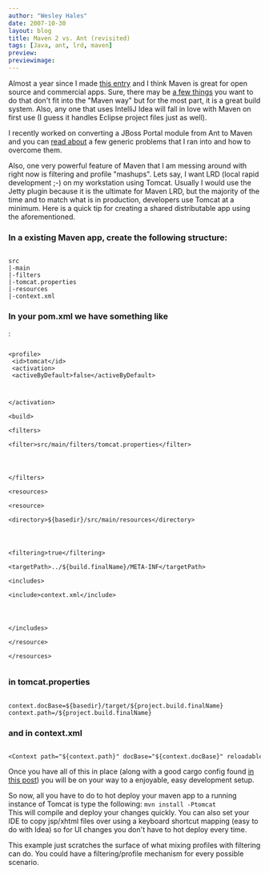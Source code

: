 ```yaml
---
author: "Wesley Hales"
date: 2007-10-30
layout: blog
title: Maven 2 vs. Ant (revisited)
tags: [Java, ant, lrd, maven]
preview:
previewimage:
---
```


<p>Almost a year since I made <a href="http://www.jroller.com/wesleyhales/entry/maven_2_vs_ant_which">this entry</a> and I think Maven is great for open source and commercial apps. Sure, there may be <a href="http://blog.thomas.heute.name/2007/10/ant-vs-maven-round-2.html">a few things</a> you want to do that don't fit into the "Maven way" but for the most part, it is a great build system. 
Also, any one that uses IntelliJ Idea will fall in love with Maven on first use (I guess it handles Eclipse project files just as well).</p> 
</p> 
<p>I recently worked on converting a JBoss Portal module from Ant to Maven and you can <a href="http://jbossportal.blogspot.com/search/label/maven">read about</a> a few generic problems that I ran into and how to overcome them. 
</p> 
<p>Also, one very powerful feature of Maven that I am messing around with right now is filtering and profile "mashups".
Lets say, I want LRD (local rapid development ;-) on my workstation using Tomcat. Usually I would use the Jetty plugin because it is the ultimate for Maven LRD, but the majority of the time and to match what is in production, developers use Tomcat at a minimum. Here is a quick tip for creating a shared distributable app using the aforementioned. 
</p> 
<p><h3>In a existing Maven app, create the following structure:</h3> 
<code><pre> 
src 
|-main 
|-filters 
|-tomcat.properties 
|-resources 
|-context.xml 
</pre></code> 
</p> 
<p><h3>In your pom.xml we have something like</h3>: 
<code><pre> 
<a name="l1"><span class="s0">&lt;</span><span class="s1">profile</span><span class="s0">&gt;</span><span class="s2"> 
<a name="l2"> </span><span class="s0">&lt;</span><span class="s1">id</span><span class="s0">&gt;</span><span class="s3">tomcat</span><span class="s0">&lt;/</span><span class="s1">id</span><span class="s0">&gt;</span><span class="s2"> 
<a name="l3"> </span><span class="s0">&lt;</span><span class="s1">activation</span><span class="s0">&gt;</span><span class="s2"> 
<a name="l4"> </span><span class="s0">&lt;</span><span class="s1">activeByDefault</span><span class="s0">&gt;</span><span class="s3">false</span><span class="s0">&lt;/</span><span class="s1">activeByDefault</span><span class="s0">&gt;</span><span class="s2"> 

<a name="l5"> </span><span class="s0">&lt;/</span><span class="s1">activation</span><span class="s0">&gt;</span><span class="s2"> 
<a name="l6"> 
<a name="l7"> </span><span class="s0">&lt;</span><span class="s1">build</span><span class="s0">&gt;</span><span class="s2"> 
<a name="l8"> 
<a name="l9"> </span><span class="s0">&lt;</span><span class="s1">filters</span><span class="s0">&gt;</span><span class="s2"> 
<a name="l10"> </span><span class="s0">&lt;</span><span class="s1">filter</span><span class="s0">&gt;</span><span class="s3">src/main/filters/tomcat.properties</span><span class="s0">&lt;/</span><span class="s1">filter</span><span class="s0">&gt;</span><span class="s2"> 

<a name="l11"> </span><span class="s0">&lt;/</span><span class="s1">filters</span><span class="s0">&gt;</span><span class="s2"> 
<a name="l12"> 
<a name="l13"> </span><span class="s0">&lt;</span><span class="s1">resources</span><span class="s0">&gt;</span><span class="s2"> 
<a name="l14"> </span><span class="s0">&lt;</span><span class="s1">resource</span><span class="s0">&gt;</span><span class="s2"> 
<a name="l15"> </span><span class="s0">&lt;</span><span class="s1">directory</span><span class="s0">&gt;</span><span class="s3">${basedir}/src/main/resources</span><span class="s0">&lt;/</span><span class="s1">directory</span><span class="s0">&gt;</span><span class="s2"> 

<a name="l16"> </span><span class="s0">&lt;</span><span class="s1">filtering</span><span class="s0">&gt;</span><span class="s3">true</span><span class="s0">&lt;/</span><span class="s1">filtering</span><span class="s0">&gt;</span><span class="s2"> 
<a name="l17"> </span><span class="s0">&lt;</span><span class="s1">targetPath</span><span class="s0">&gt;</span><span class="s3">../${build.finalName}/META-INF</span><span class="s0">&lt;/</span><span class="s1">targetPath</span><span class="s0">&gt;</span><span class="s2"> 
<a name="l18"> </span><span class="s0">&lt;</span><span class="s1">includes</span><span class="s0">&gt;</span><span class="s2"> 
<a name="l19"> </span><span class="s0">&lt;</span><span class="s1">include</span><span class="s0">&gt;</span><span class="s3">context.xml</span><span class="s0">&lt;/</span><span class="s1">include</span><span class="s0">&gt;</span><span class="s2"> 

<a name="l20"> </span><span class="s0">&lt;/</span><span class="s1">includes</span><span class="s0">&gt;</span><span class="s2"> 
<a name="l21"> </span><span class="s0">&lt;/</span><span class="s1">resource</span><span class="s0">&gt;</span><span class="s2"> 
<a name="l22"> </span><span class="s0">&lt;/</span><span class="s1">resources</span><span class="s0">&gt;</span></a> 
</pre></code> 
</p> 
<p><h3>in tomcat.properties</h3> 
<code><pre> 
context.docBase=${basedir}/target/${project.build.finalName} 
context.path=/${project.build.finalName} 
</pre></code> 
</p> 
<p><h3>and in context.xml</h3> 
<code><pre> 
&lt;Context path="${context.path}" docBase="${context.docBase}" reloadable="true"/&gt; 
</pre></code> 
</p> 
<p>Once you have all of this in place (along with a good cargo config found <a href="http://www.jroller.com/wesleyhales/entry/running_seam_2_0_on">in this post</a>) you will be on your way to a enjoyable, easy development setup.</p> 
<p> 
<p> 
So now, all you have to do to hot deploy your maven app to a running instance of Tomcat is type the following: 
<code>mvn install -Ptomcat</code><br/> 
This will compile and deploy your changes quickly. You can also set your IDE to copy jsp/xhtml files over using a keyboard shortcut mapping (easy to do with Idea) so for UI changes you don't have to hot deploy every time. 
</p> 
This example just scratches the surface of what mixing profiles with filtering can do. You could have a filtering/profile mechanism for every possible scenario. 
</p>
